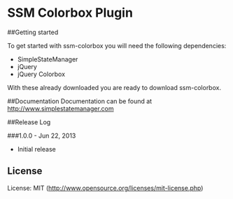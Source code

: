 # SSM Colorbox Plugin

##Getting started

To get started with ssm-colorbox you will need the following dependencies:
* SimpleStateManager
* jQuery
* jQuery Colorbox

With these already downloaded you are ready to download ssm-colorbox.

##Documentation
Documentation can be found at http://www.simplestatemanager.com

##Release Log

###1.0.0 - Jun 22, 2013
* Initial release

## License

License: MIT (http://www.opensource.org/licenses/mit-license.php)
